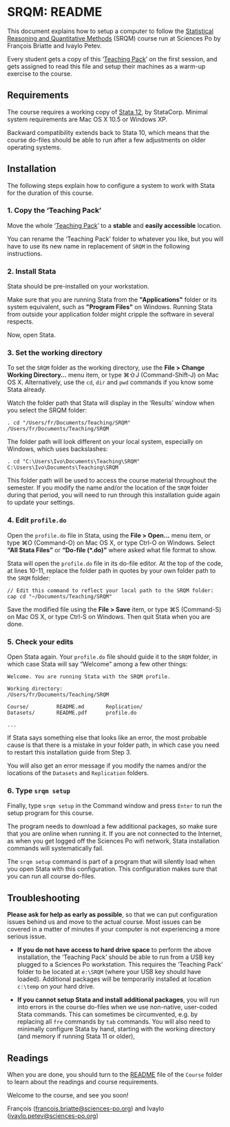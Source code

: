 # SRQM: README

This document explains how to setup a computer to follow the [Statistical Reasoning and Quantitative Methods](http://f.briatte.org/teaching/quanti/) (SRQM) course run at Sciences Po by François Briatte and Ivaylo Petev.

Every student gets a copy of this ‘[Teaching Pack](http://f.briatte.org/srqm/)’ on the first session, and gets assigned to read this file and setup their machines as a warm-up exercise to the course.

## Requirements

The course requires a working copy of [Stata 12](http://www.stata.com/), by StataCorp. Minimal system requirements are Mac OS X 10.5 or Windows XP.

Backward compatibility extends back to Stata 10, which means that the course do-files should be able to run after a few adjustments on older operating systems.

## Installation

The following steps explain how to configure a system to work with Stata for the duration of this course.

### 1. Copy the ‘Teaching Pack’

Move the whole ‘[Teaching Pack](http://f.briatte.org/srqm/)’ to a **stable** and **easily accessible** location.

You can rename the ‘Teaching Pack’ folder to whatever you like, but you will have to use its new name in replacement of `SRQM` in the following instructions.

### 2. Install Stata

Stata should be pre-installed on your workstation.

Make sure that you are running Stata from the __"Applications"__ folder or its system equivalent, such as __"Program Files"__ on Windows. Running Stata from outside your application folder might cripple the software in several respects.

Now, open Stata.

### 3. Set the working directory

To set the `SRQM` folder as the working directory, use the __File > Change Working Directory…__ menu item, or type &#8984;&#8679;J (Command-Shift-J) on Mac OS X. Alternatively, use the `cd`, `dir` and `pwd` commands if you know some Stata already.

Watch the folder path that Stata will display in the ‘Results’ window when you select the SRQM folder:

	. cd "/Users/fr/Documents/Teaching/SRQM"
	/Users/fr/Documents/Teaching/SRQM

The folder path will look different on your local system, especially on Windows, which uses backslashes:

	. cd "C:\Users\Ivo\Documents\Teaching\SRQM"
	C:\Users\Ivo\Documents\Teaching\SRQM

This folder path will be used to access the course material throughout the semester. If you modify the name and/or the location of the `SRQM` folder during that period, you will need to run through this installation guide again to update your settings.

### 4. Edit `profile.do`

Open the `profile.do` file in Stata, using the __File > Open…__ menu item, or type &#8984;O (Command-O) on Mac OS X, or type Ctrl-O on Windows. Select __“All Stata Files”__ or __“Do-file (*.do)”__ where asked what file format to show.

Stata will open the `profile.do` file in its do-file editor. At the top of the code, at lines 10-11, replace the folder path in quotes by your own folder path to the `SRQM` folder:

	// Edit this command to reflect your local path to the SRQM folder:
	cap cd "~/Documents/Teaching/SRQM"

Save the modified file using the __File > Save__ item, or type &#8984;S (Command-S) on Mac OS X, or type Ctrl-S on Windows. Then quit Stata when you are done.

### 5. Check your edits

Open Stata again. Your `profile.do` file should guide it to the `SRQM` folder, in which case Stata will say “Welcome” among a few other things:

	Welcome. You are running Stata with the SRQM profile.

	Working directory:
	/Users/fr/Documents/Teaching/SRQM

	Course/         README.md       Replication/
	Datasets/       README.pdf      profile.do
	
	...

If Stata says something else that looks like an error, the most probable cause is that there is a mistake in your folder path, in which case you need to restart this installation guide from Step 3.

You will also get an error message if you modify the names and/or the locations of the `Datasets` and `Replication` folders.

### 6. Type `srqm setup`

Finally, type `srqm setup` in the Command window and press `Enter` to run the setup program for this course.

The program needs to download a few additional packages, so make sure that you are online when running it. If you are not connected to the Internet, as when you get logged off the Sciences Po wifi network, Stata installation commands will systematically fail.

The `srqm setup` command is part of a program that will silently load when you open Stata with this configuration. This configuration makes sure that you can run all course do-files.

## Troubleshooting

**Please ask for help as early as possible**, so that we can put configuration issues behind us and move to the actual course. Most issues can be covered in a matter of minutes if your computer is not experiencing a more serious issue.

- **If you do not have access to hard drive space** to perform the above installation, the ‘Teaching Pack’ should be able to run from a USB key plugged to a Sciences Po workstation. This requires the ‘Teaching Pack’ folder to be located at `e:\SRQM` (where your USB key should have loaded). Additional packages will be temporarily installed at location `c:\temp` on your hard drive.

- **If you cannot setup Stata and install additional packages**, you will run into errors in the course do-files when we use non-native, user-coded Stata commands. This can sometimes be circumvented, e.g. by replacing all `fre` commands by `tab` commands. You will also need to minimally configure Stata by hand, starting with the working directory (and memory if running Stata 11 or older),

## Readings

When you are done, you should turn to the [README](https://github.com/briatte/srqm/blob/master/Course/README.md) file of the `Course` folder to learn about the readings and course requirements.

Welcome to the course, and see you soon!

François (<francois.briatte@sciences-po.org>) and Ivaylo (<ivaylo.petev@sciences-po.org>)
